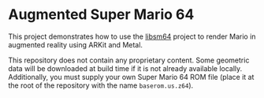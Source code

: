 # Augmented Super Mario 64

This project demonstrates how to use the [libsm64](https://github.com/libsm64/libsm64) project to render Mario in augmented reality using ARKit and Metal.

This repository does not contain any proprietary content. Some geometric data will be downloaded at build time if it is not already available locally. Additionally, you must supply your own Super Mario 64 ROM file (place it at the root of the repository with the name `baserom.us.z64`).
